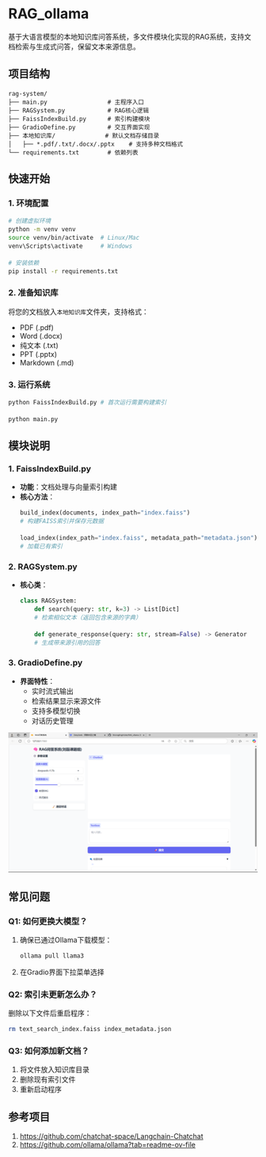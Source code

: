 # RAG_ollama
基于大语言模型的本地知识库问答系统，多文件模块化实现的RAG系统，支持文档检索与生成式问答，保留文本来源信息。

## 项目结构

```
rag-system/
├── main.py                 # 主程序入口
├── RAGSystem.py            # RAG核心逻辑
├── FaissIndexBuild.py      # 索引构建模块
├── GradioDefine.py         # 交互界面实现
├── 本地知识库/              # 默认文档存储目录
│   ├── *.pdf/.txt/.docx/.pptx    # 支持多种文档格式
└── requirements.txt        # 依赖列表
```

## 快速开始

### 1. 环境配置

```bash
# 创建虚拟环境
python -m venv venv
source venv/bin/activate  # Linux/Mac
venv\Scripts\activate     # Windows

# 安装依赖
pip install -r requirements.txt
```

### 2. 准备知识库

将您的文档放入`本地知识库`文件夹，支持格式：
- PDF (.pdf)
- Word (.docx)
- 纯文本 (.txt)
- PPT (.pptx)
- Markdown (.md)

### 3. 运行系统

```bash
python FaissIndexBuild.py # 首次运行需要构建索引

python main.py
```

## 模块说明

### 1. FaissIndexBuild.py

- **功能**：文档处理与向量索引构建
- **核心方法**：
  ```python
  build_index(documents, index_path="index.faiss")
  # 构建FAISS索引并保存元数据
  
  load_index(index_path="index.faiss", metadata_path="metadata.json")
  # 加载已有索引
  ```

### 2. RAGSystem.py

- **核心类**：
  ```python
  class RAGSystem:
      def search(query: str, k=3) -> List[Dict]
      # 检索相似文本（返回包含来源的字典）
      
      def generate_response(query: str, stream=False) -> Generator
      # 生成带来源引用的回答
  ```

### 3. GradioDefine.py

- **界面特性**：
  - 实时流式输出
  - 检索结果显示来源文件
  - 支持多模型切换
  - 对话历史管理

![界面截图](ui_screenshot.png)

## 常见问题

### Q1: 如何更换大模型？
1. 确保已通过Ollama下载模型：
   ```bash
   ollama pull llama3
   ```
2. 在Gradio界面下拉菜单选择

### Q2: 索引未更新怎么办？
删除以下文件后重启程序：
```bash
rm text_search_index.faiss index_metadata.json
```

### Q3: 如何添加新文档？
1. 将文件放入知识库目录
2. 删除现有索引文件
3. 重新启动程序

## 参考项目
1. https://github.com/chatchat-space/Langchain-Chatchat
2. https://github.com/ollama/ollama?tab=readme-ov-file


